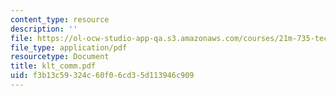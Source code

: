 ```yaml
---
content_type: resource
description: ''
file: https://ol-ocw-studio-app-qa.s3.amazonaws.com/courses/21m-735-technical-design-scenery-mechanisms-and-special-effects-spring-2004/f3b13c59324c60f06cd35d113946c909_klt_comm.pdf
file_type: application/pdf
resourcetype: Document
title: klt_comm.pdf
uid: f3b13c59-324c-60f0-6cd3-5d113946c909
---
```

